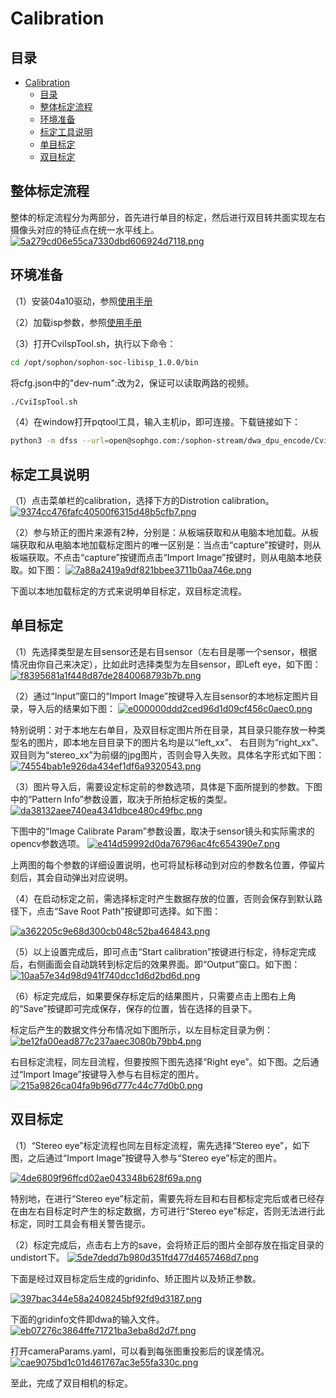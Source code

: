 # Calibration

## 目录
- [Calibration](#calibration)
  - [目录](#目录)
  - [整体标定流程](#整体标定流程)
  - [环境准备](#环境准备)
  - [标定工具说明](#标定工具说明)
  - [单目标定](#单目标定)
  - [双目标定](#双目标定)

## 整体标定流程
整体的标定流程分为两部分，首先进行单目的标定，然后进行双目转共面实现左右摄像头对应的特征点在统一水平线上。
[![5a279cd06e55ca7330dbd606924d7118.png](https://s1.imagehub.cc/images/2024/02/20/5a279cd06e55ca7330dbd606924d7118.png)](https://www.imagehub.cc/image/1hHShT)

## 环境准备
（1）安装04a10驱动，参照[使用手册](README.md)

（2）加载isp参数，参照[使用手册](README.md)

（3）打开CviIspTool.sh，执行以下命令：
```bash
cd /opt/sophon/sophon-soc-libisp_1.0.0/bin
```
将cfg.json中的"dev-num":改为2，保证可以读取两路的视频。
```bash
./CviIspTool.sh
```
（4）在window打开pqtool工具，输入主机ip，即可连接。下载链接如下：
```bash
python3 -m dfss --url=open@sophgo.com:/sophon-stream/dwa_dpu_encode/CviPQtool_20240111.zip
```

## 标定工具说明
（1）点击菜单栏的calibration，选择下方的Distrotion calibration。
[![9374cc476fafc40500f6315d48b5cfb7.png](https://s1.imagehub.cc/images/2024/02/20/9374cc476fafc40500f6315d48b5cfb7.png)](https://www.imagehub.cc/image/1hJd5O)

（2）参与矫正的图片来源有2种，分别是：从板端获取和从电脑本地加载。从板端获取和从电脑本地加载标定图片的唯一区别是：当点击“capture”按键时，则从板端获取。不点击“capture”按键而点击“Import Image”按键时，则从电脑本地获取。如下图：
[![7a88a2419a9df821bbee3711b0aa746e.png](https://s1.imagehub.cc/images/2024/02/20/7a88a2419a9df821bbee3711b0aa746e.png)](https://www.imagehub.cc/image/1hJbm6)

下面以本地加载标定的方式来说明单目标定，双目标定流程。

## 单目标定
（1）先选择类型是左目sensor还是右目sensor（左右目是哪一个sensor，根据情况由你自己来决定），比如此时选择类型为左目sensor，即Left eye，如下图：
[![f8395681a1f448d87de2840068793b7b.png](https://s1.imagehub.cc/images/2024/02/20/f8395681a1f448d87de2840068793b7b.png)](https://www.imagehub.cc/image/1hJMRJ)

（2）通过“Input”窗口的“Import Image”按键导入左目sensor的本地标定图片目录，导入后的结果如下图：
[![e000000ddd2ced96d1d09cf456c0aec0.png](https://s1.imagehub.cc/images/2024/02/20/e000000ddd2ced96d1d09cf456c0aec0.png)](https://www.imagehub.cc/image/1hJgVe)

特别说明：对于本地左右单目，及双目标定图片所在目录，其目录只能存放一种类型名的图片，即本地左目目录下的图片名均是以“left_xx”、 右目则为“right_xx”、双目则为“stereo_xx”为前缀的jpg图片，否则会导入失败。具体名字形式如下图：
[![74554bab1e926da434ef1df6a9320543.png](https://s1.imagehub.cc/images/2024/02/20/74554bab1e926da434ef1df6a9320543.png)](https://www.imagehub.cc/image/1hJlts)

（3）图片导入后，需要设定标定前的参数选项，具体是下面所提到的参数。下图中的“Pattern Info”参数设置，取决于所拍标定板的类型。
[![da38132aee740ea4341dbce480c49fbc.png](https://s1.imagehub.cc/images/2024/02/20/da38132aee740ea4341dbce480c49fbc.png)](https://www.imagehub.cc/image/1hJBKr)

下图中的“Image Calibrate Param”参数设置，取决于sensor镜头和实际需求的opencv参数选项。
[![e414d59992d0da76796ac4fc654390e7.png](https://s1.imagehub.cc/images/2024/02/20/e414d59992d0da76796ac4fc654390e7.png)](https://www.imagehub.cc/image/1hJtRS)

上两图的每个参数的详细设置说明，也可将鼠标移动到对应的参数名位置，停留片刻后，其会自动弹出对应说明。

（4）在启动标定之前，需选择标定时产生数据存放的位置，否则会保存到默认路径下，点击“Save Root Path”按键即可选择。如下图：

[![a362205c9e68d300cb048c52ba464843.png](https://s1.imagehub.cc/images/2024/02/20/a362205c9e68d300cb048c52ba464843.png)](https://www.imagehub.cc/image/1hJGtq)

（5）以上设置完成后，即可点击“Start calibration”按键进行标定，待标定完成后，右侧画面会自动跳转到标定后的效果界面。即“Output”窗口。如下图：
[![10aa57e34d98d941f740dcc1d6d2bd6d.png](https://s1.imagehub.cc/images/2024/02/20/10aa57e34d98d941f740dcc1d6d2bd6d.png)](https://www.imagehub.cc/image/1hJRA0)

（6）标定完成后，如果要保存标定后的结果图片，只需要点击上图右上角的“Save”按键即可完成保存，保存的位置，皆在选择的目录下。

标定后产生的数据文件分布情况如下图所示，以左目标定目录为例：
[![be12fa00ead877c237aaec3080b79bb4.png](https://s1.imagehub.cc/images/2024/02/20/be12fa00ead877c237aaec3080b79bb4.png)](https://www.imagehub.cc/image/1hJJgo)

右目标定流程，同左目流程，但要按照下图先选择“Right eye”。如下图。之后通过“Import Image”按键导入参与右目标定的图片。
[![215a9826ca04fa9b96d777c44c77d0b0.png](https://s1.imagehub.cc/images/2024/02/20/215a9826ca04fa9b96d777c44c77d0b0.png)](https://www.imagehub.cc/image/1hJUhb)

## 双目标定

（1）“Stereo eye”标定流程也同左目标定流程，需先选择“Stereo eye”，如下图，之后通过“Import Image”按键导入参与“Stereo eye”标定的图片。

[![4de6809f96ffcd02ae043348b628f69a.png](https://s1.imagehub.cc/images/2024/02/20/4de6809f96ffcd02ae043348b628f69a.png)](https://www.imagehub.cc/image/1hJQAa)

特别地，在进行“Stereo eye”标定前，需要先将左目和右目都标定完后或者已经存在由左右目标定时产生的标定数据，方可进行“Stereo eye”标定，否则无法进行此标定，同时工具会有相关警告提示。

（2）标定完成后，点击右上方的save，会将矫正后的图片全部存放在指定目录的undistort下。
[![5de7dedd7b980d351fd477d4657468d7.png](https://s1.imagehub.cc/images/2024/02/20/5de7dedd7b980d351fd477d4657468d7.png)](https://www.imagehub.cc/image/1hJunO)


下面是经过双目标定后生成的gridinfo、矫正图片以及矫正参数。

[![397bac344e58a2408245bf92fd9d3187.png](https://s1.imagehub.cc/images/2024/02/20/397bac344e58a2408245bf92fd9d3187.png)](https://www.imagehub.cc/image/1hJvKA)

下面的gridinfo文件即dwa的输入文件。
[![eb07276c3864ffe71721ba3eba8d2d7f.png](https://s1.imagehub.cc/images/2024/02/20/eb07276c3864ffe71721ba3eba8d2d7f.png)](https://www.imagehub.cc/image/1hJ9zk)

打开cameraParams.yaml，可以看到每张图重投影后的误差情况。
[![cae9075bd1c01d461767ac3e55fa330c.png](https://s1.imagehub.cc/images/2024/02/20/cae9075bd1c01d461767ac3e55fa330c.png)](https://www.imagehub.cc/image/1hJVw6)

至此，完成了双目相机的标定。